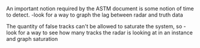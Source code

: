 An important notion required by the ASTM document is some notion of time to detect. 
    -look for a way to graph the lag between radar and truth data
    
The quantity of false tracks can't be allowed to saturate the system, so
    -look for a way to see how many tracks the radar is looking at in an instance and graph saturation
    
  